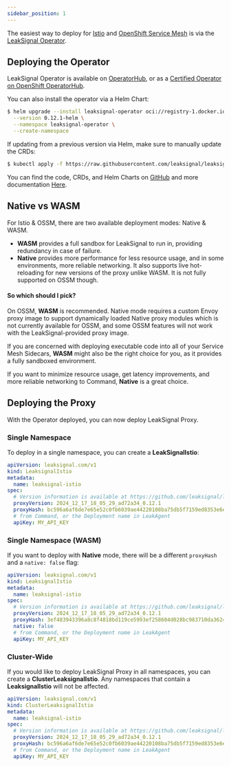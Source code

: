 ```yaml
---
sidebar_position: 1
---
```


The easiest way to deploy for [Istio](https://istio.io/) and [OpenShift Service Mesh](https://www.redhat.com/en/technologies/cloud-computing/openshift/what-is-openshift-service-mesh) is via the [LeakSignal Operator](/Operator/Deployment).

## Deploying the Operator

LeakSignal Operator is available on [OperatorHub](https://operatorhub.io/operator/leaksignal-operator), or as a [Certified Operator on OpenShift OperatorHub](https://catalog.redhat.com/software/container-stacks/detail/64f9f47e9c7ac3eb6ed9605d).

You can also install the operator via a Helm Chart:
```bash
$ helm upgrade --install leaksignal-operator oci://registry-1.docker.io/leaksignal/leaksignal-operator \
  --version 0.12.1-helm \
  --namespace leaksignal-operator \
  --create-namespace
```

If updating from a previous version via Helm, make sure to manually update the CRDs:
```bash
$ kubectl apply -f https://raw.githubusercontent.com/leaksignal/leaksignal-operator/v1.8.1/crds/leaksignal-crd.yaml https://raw.githubusercontent.com/leaksignal/leaksignal-operator/v1.8.1/crds/leaksignal-cluster-crd.yaml
```

You can find the code, CRDs, and Helm Charts on [GitHub](https://github.com/leaksignal/leaksignal-operator) and more documentation [Here](/Operator/Deployment).

## Native vs WASM

For Istio & OSSM, there are two available deployment modes: Native & WASM.

* **WASM** provides a full sandbox for LeakSignal to run in, providing redundancy in case of failure.
* **Native** provides more performance for less resource usage, and in some environments, more reliable networking. It also supports live hot-reloading for new versions of the proxy unlike WASM. It is not fully supported on OSSM though.

#### So which should I pick?

On OSSM, **WASM** is recommended. Native mode requires a custom Envoy proxy image to support dynamically loaded Native proxy modules which is not currently available for OSSM, and some OSSM features will not work with the LeakSignal-provided proxy image.

If you are concerned with deploying executable code into all of your Service Mesh Sidecars, **WASM** might also be the right choice for you, as it provides a fully sandboxed environment.

If you want to minimize resource usage, get latency improvements, and more reliable networking to Command, **Native** is a great choice.

## Deploying the Proxy

With the Operator deployed, you can now deploy LeakSignal Proxy.

### Single Namespace

To deploy in a single namespace, you can create a **LeakSignalIstio**:
```yaml
apiVersion: leaksignal.com/v1
kind: LeaksignalIstio
metadata:
  name: leaksignal-istio
spec:
  # Version information is available at https://github.com/leaksignal/leaksignal/releases
  proxyVersion: 2024_12_17_18_05_29_ad72a34_0.12.1
  proxyHash: bc596a6af6de7e65e52c0fb6039ae44220108ba75db5f7159ed8353e6ec05a39
  # from Command, or the Deployment name in LeakAgent
  apiKey: MY_API_KEY
```

### Single Namespace (WASM)

If you want to deploy with **Native** mode, there will be a different `proxyHash` and a `native: false` flag:
```yaml
apiVersion: leaksignal.com/v1
kind: LeaksignalIstio
metadata:
  name: leaksignal-istio
spec:
  # Version information is available at https://github.com/leaksignal/leaksignal/releases
  proxyVersion: 2024_12_17_18_05_29_ad72a34_0.12.1
  proxyHash: 3ef483943396a8c8f4818bd119ce5993ef258604d028bc983710da3624465d54
  native: false
  # from Command, or the Deployment name in LeakAgent
  apiKey: MY_API_KEY
```

### Cluster-Wide

If you would like to deploy LeakSignal Proxy in all namespaces, you can create a **ClusterLeaksignalIstio**. Any namespaces that contain a **LeaksignalIstio** will not be affected.

```yaml
apiVersion: leaksignal.com/v1
kind: ClusterLeaksignalIstio
metadata:
  name: leaksignal-istio
spec:
  # Version information is available at https://github.com/leaksignal/leaksignal/releases
  proxyVersion: 2024_12_17_18_05_29_ad72a34_0.12.1
  proxyHash: bc596a6af6de7e65e52c0fb6039ae44220108ba75db5f7159ed8353e6ec05a39
  # from Command, or the Deployment name in LeakAgent
  apiKey: MY_API_KEY
```
